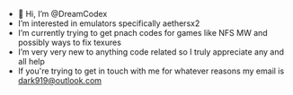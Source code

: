 - 👋 Hi, I’m @DreamCodex
-  I’m interested in emulators specifically aethersx2
-  I’m currently trying to get pnach codes for games like NFS MW and possibly ways to fix texures
-  I’m very very new to anything code related so I truly appreciate any and all help
-  If you're trying to get in touch with me for whatever reasons my email is dark919@outlook.com 

<!---
DreamCodex/DreamCodex is a ✨ special ✨ repository because its `README.md` (this file) appears on your GitHub profile.
You can click the Preview link to take a look at your changes.
--->
